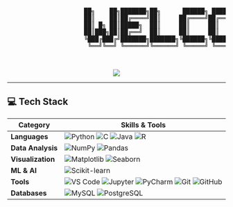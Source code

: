 <pre>  
  
                     ██╗    ██╗███████╗██╗      ██████╗ ██████╗ ███╗   ███╗███████╗     █████╗ ██╗     ██╗     ██╗
                     ██║    ██║██╔════╝██║     ██╔════╝██╔═══██╗████╗ ████║██╔════╝    ██╔══██╗██║     ██║     ██║
                     ██║ █╗ ██║█████╗  ██║     ██║     ██║   ██║██╔████╔██║█████╗      ███████║██║     ██║     ██║
                     ██║███╗██║██╔══╝  ██║     ██║     ██║   ██║██║╚██╔╝██║██╔══╝      ██╔══██║██║     ██║     ╚═╝
                     ╚███╔███╔╝███████╗███████╗╚██████╗╚██████╔╝██║ ╚═╝ ██║███████╗    ██║  ██║███████╗███████╗██╗
                      ╚══╝╚══╝ ╚══════╝╚══════╝ ╚═════╝ ╚═════╝ ╚═╝     ╚═╝╚══════╝    ╚═╝  ╚═╝╚══════╝╚══════╝╚═╝
                                                                                             

</pre>
<p align="center">
  <img src="https://readme-typing-svg.herokuapp.com?font=Fira+Code&size=48&duration=5000&pause=1000&color=B3C3D3&center=true&vCenter=true&width=1200&height=100&lines=Hi+there%2C+I+am+Nikunj+Saini.;Artificial+Intelligence+and+Data+Science.;Learning+by+Doing." />
</p>




---

## 💻 Tech Stack 

| Category       | Skills & Tools                                                                                                                                         |
|----------------|---------------------------------------------------------------------------------------------------------------------------------------------------------|
| **Languages**  | ![Python](https://img.shields.io/badge/Python-3776AB?style=for-the-badge&logo=python&logoColor=white) ![C](https://img.shields.io/badge/C-00599C?style=for-the-badge&logo=c&logoColor=white) ![Java](https://img.shields.io/badge/Java-007396?style=for-the-badge&logo=java&logoColor=white) ![R](https://img.shields.io/badge/R-276DC3?style=for-the-badge&logo=r&logoColor=white) |
| **Data Analysis** | ![NumPy](https://img.shields.io/badge/NumPy-013243?style=for-the-badge&logo=numpy&logoColor=white) ![Pandas](https://img.shields.io/badge/Pandas-150458?style=for-the-badge&logo=pandas&logoColor=white) |
| **Visualization** | ![Matplotlib](https://img.shields.io/badge/Matplotlib-11557C?style=for-the-badge&logo=matplotlib&logoColor=white) ![Seaborn](https://img.shields.io/badge/Seaborn-4C8CBF?style=for-the-badge&logo=seaborn&logoColor=white) |
| **ML & AI**    | ![Scikit-learn](https://img.shields.io/badge/Scikit--Learn-F7931E?style=for-the-badge&logo=scikit-learn&logoColor=white) |
| **Tools**      | ![VS Code](https://img.shields.io/badge/VS_Code-007ACC?style=for-the-badge&logo=visual-studio-code&logoColor=white) ![Jupyter](https://img.shields.io/badge/Jupyter-F37626?style=for-the-badge&logo=jupyter&logoColor=white) ![PyCharm](https://img.shields.io/badge/PyCharm-21D789?style=for-the-badge&logo=pycharm&logoColor=black) ![Git](https://img.shields.io/badge/Git-F05032?style=for-the-badge&logo=git&logoColor=white) ![GitHub](https://img.shields.io/badge/GitHub-181717?style=for-the-badge&logo=github&logoColor=white) |
| **Databases**  | ![MySQL](https://img.shields.io/badge/MySQL-4479A1?style=for-the-badge&logo=mysql&logoColor=white) ![PostgreSQL](https://img.shields.io/badge/PostgreSQL-336791?style=for-the-badge&logo=postgresql&logoColor=white) |


